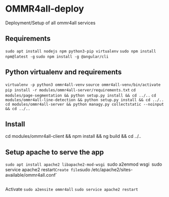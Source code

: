 # OMMR4all-deploy

Deployment/Setup of all ommr4all services

## Requirements
`sudo apt install nodejs npm python3-pip virtualenv`
`sudo npm install npm@latest -g`
`sudo npm install -g @angular/cli`

## Python virtualenv and requirements
`virtualenv -p python3 ommr4all-venv`
`source ommr4all-venv/bin/activate`
`pip install -r modules/ommr4all-server/requirements.txt`
`cd modules/page-segmentation && python setup.py install && cd ../..`
`cd modules/ommr4all-line-detection && python setup.py install && cd ../..`
`cd modules/ommr4all-server && python managy.py collectstatic --noinput && cd ../..`

## Install
cd modules/ommr4all-client && npm install && ng build && cd ../..

## Setup apache to serve the app
`sudo apt install apache2 libapache2-mod-wsgi
`sudo a2enmod wsgi`
`sudo service apache2 restart`
Create file `sudo /etc/apache2/sites-available/ommr4all.conf`
```

```
Activate `sudo a2ensite ommr4all`
`sudo service apache2 restart`
